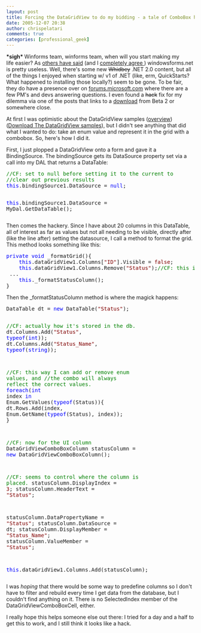 ```yaml
---
layout: post
title: Forcing the DataGridView to do my bidding - a tale of ComboBox hackery
date: 2005-12-07 20:38
author: chrispelatari
comments: true
categories: [professional_geek]
---
```


<p><strong>*sigh* </strong>Winforms team, winforms team, when will you start 
making my life easier? As <a href="http://angrypets.com/blog/posts/554.aspx">others have said</a> (and I 
<a href="http://www.chrisfrazier.net/blog/archive/2005/09/07/1318.aspx">completely 
agree </a>) windowsforms.net is pretty useless. Well, there's some new 
<strike>Whidbey</strike> .NET 2.0 content, but all of the things I enjoyed when 
starting w/ v1 of .NET (like, erm, QuickStarts? What happened to installing 
those locally?) seem to be gone. To be fair, they do have a presence over on <a href="http://forums.microsoft.com/MSDN/default.aspx?ForumGroupID=2&amp;SiteID=1">forums.microsoft.com</a> where 
there are a few PM's and devs answering questions. I even found a 
<strike>hack</strike> fix for my dilemma via one of the posts that links to a <a href="http://download.microsoft.com/download/c/8/b/c8bc8bfe-30e6-417d-8c42-1bbf714bf976/VS05-01MacDonald.exe">download</a> 
from Beta 2 or somewhere close.</p>
<p>At first I was optimistic about the DataGridView samples (<a href="http://www.windowsforms.net/WhidbeyFeatures/default.aspx?PageID=2&amp;ItemID=13&amp;Cat=Controls&amp;tabindex=5">overview</a>)(<a href="http://www.windowsforms.net/Samples/download.aspx?PageId=1&amp;ItemId=220&amp;tabindex=4">Download 
The DataGridView samples</a>), but I didn't see anything that did what I wanted 
to do: take an enum value and represent it in the grid with a combobox. So, 
here's how I did it.</p>
<p>First, I just plopped a DataGridView onto a form and gave it a BindingSource. 
The bindingSource gets its DataSource property set via a call into my DAL that 
returns a DataTable:</p><pre><span style="color:green;">//CF: set to null before setting it to the current to 
</span><span style="color:green;">//clear out previous results
</span><span style="color:blue;">this</span>.bindingSource1.DataSource = <span style="color:blue;">null</span>;

<span style="color:blue;">this</span>.bindingSource1.DataSource = MyDal.GetDataTable();</pre>
<p>Then comes the hackery. Since I have about 20 columns in this DataTable, all 
of interest as far as values but not all needing to be visible, directly after 
(like the line after) setting the datasource, I call a method to format the 
grid. This method looks something like this:</p><pre><span style="color:blue;">private</span> <span style="color:blue;">void</span> _formatGrid(){
	<span style="color:blue;">this</span>.dataGridView1.Columns[<span style="color:maroon;">"ID"</span>].Visible = <span style="color:maroon;">false</span>;
	<span style="color:blue;">this</span>.dataGridView1.Columns.Remove(<span style="color:maroon;">"Status"</span>);<span style="color:green;">//CF: this is where we want enums.
</span>	...
	<span style="color:blue;">this</span>._formatStatusColumn();
}</pre>
<p>Then the _formatStatusColumn method is where the magick happens:</p><pre>DataTable dt = <span style="color:blue;">new</span> DataTable(<span style="color:maroon;">"Status"</span>);

<span style="color:green;">//CF: actually how it's stored in the db.
</span>dt.Columns.Add(<span style="color:maroon;">"Status"</span>, <span style="color:blue;">typeof</span>(<span style="color:blue;">int</span>)); 
dt.Columns.Add(<span style="color:maroon;">"Status_Name"</span>, <span style="color:blue;">typeof</span>(<span style="color:blue;">string</span>));

<span style="color:green;">//CF: this way I can add or remove enum values, and
</span><span style="color:green;">//the combo will always reflect the correct values.
</span><span style="color:blue;">foreach</span>(<span style="color:blue;">int</span> index <span style="color:blue;">in</span> Enum.GetValues(<span style="color:blue;">typeof</span>(Status)){
	dt.Rows.Add(index, Enum.GetName(<span style="color:blue;">typeof</span>(Status), index));
}

<span style="color:green;">//CF: now for the UI column
</span>DataGridViewComboBoxColumn statusColumn = 
	<span style="color:blue;">new</span> DataGridViewComboBoxColumn();

<span style="color:green;">//CF: seems to control where the column is placed.
</span>statusColumn.DisplayIndex = <span style="color:maroon;">3</span>;
statusColumn.HeaderText = <span style="color:maroon;">"Status"</span>;

statusColumn.DataPropertyName = <span style="color:maroon;">"Status"</span>;
statusColumn.DataSource = dt;
statusColumn.DisplayMember = <span style="color:maroon;">"Status_Name"</span>;
statusColumn.ValueMember = <span style="color:maroon;">"Status"</span>;

<span style="color:blue;">this</span>.dataGridView1.Columns.Add(statusColumn);</pre>
<p>I was <em>hoping</em> that there would be some way to predefine columns so I 
don't have to filter and rebuild every time I get data from the database, but I 
couldn't find anything on it. There is no SelectedIndex member of the 
DataGridViewComboBoxCell, either.</p>
<p>I really hope this helps someone else out there: I tried for a day and a half 
to get this to work, and I still think it looks like a hack.</p>
